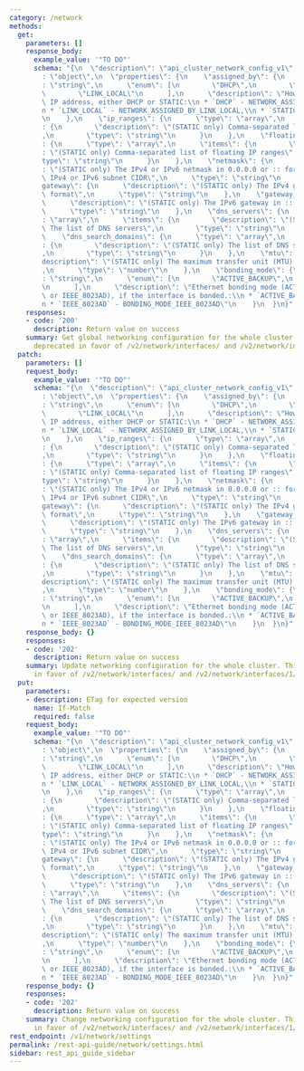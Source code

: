 ```yaml
---
category: /network
methods:
  get:
    parameters: []
    response_body:
      example_value: '"TO DO"'
      schema: "{\n  \"description\": \"api_cluster_network_config_v1\",\n  \"type\"\
        : \"object\",\n  \"properties\": {\n    \"assigned_by\": {\n      \"type\"\
        : \"string\",\n      \"enum\": [\n        \"DHCP\",\n        \"STATIC\",\n\
        \        \"LINK_LOCAL\"\n      ],\n      \"description\": \"How to assign\
        \ IP address, either DHCP or STATIC:\\n * `DHCP` - NETWORK_ASSIGNED_BY_DHCP,\\\
        n * `LINK_LOCAL` - NETWORK_ASSIGNED_BY_LINK_LOCAL,\\n * `STATIC` - NETWORK_ASSIGNED_BY_STATIC\"\
        \n    },\n    \"ip_ranges\": {\n      \"type\": \"array\",\n      \"items\"\
        : {\n        \"description\": \"(STATIC only) Comma-separated list of IP ranges\"\
        ,\n        \"type\": \"string\"\n      }\n    },\n    \"floating_ip_ranges\"\
        : {\n      \"type\": \"array\",\n      \"items\": {\n        \"description\"\
        : \"(STATIC only) Comma-separated list of floating IP ranges\",\n        \"\
        type\": \"string\"\n      }\n    },\n    \"netmask\": {\n      \"description\"\
        : \"(STATIC only) The IPv4 or IPv6 netmask in 0.0.0.0 or :: format, or the\
        \ IPv4 or IPv6 subnet CIDR\",\n      \"type\": \"string\"\n    },\n    \"\
        gateway\": {\n      \"description\": \"(STATIC only) The IPv4 gateway in 0.0.0.0\
        \ format\",\n      \"type\": \"string\"\n    },\n    \"gateway_ipv6\": {\n\
        \      \"description\": \"(STATIC only) The IPv6 gateway in :: format\",\n\
        \      \"type\": \"string\"\n    },\n    \"dns_servers\": {\n      \"type\"\
        : \"array\",\n      \"items\": {\n        \"description\": \"(STATIC only)\
        \ The list of DNS servers\",\n        \"type\": \"string\"\n      }\n    },\n\
        \    \"dns_search_domains\": {\n      \"type\": \"array\",\n      \"items\"\
        : {\n        \"description\": \"(STATIC only) The list of DNS search domains\"\
        ,\n        \"type\": \"string\"\n      }\n    },\n    \"mtu\": {\n      \"\
        description\": \"(STATIC only) The maximum transfer unit (MTU) in bytes\"\
        ,\n      \"type\": \"number\"\n    },\n    \"bonding_mode\": {\n      \"type\"\
        : \"string\",\n      \"enum\": [\n        \"ACTIVE_BACKUP\",\n        \"IEEE_8023AD\"\
        \n      ],\n      \"description\": \"Ethernet bonding mode (ACTIVE_BACKUP\
        \ or IEEE_8023AD), if the interface is bonded.:\\n * `ACTIVE_BACKUP` - BONDING_MODE_ACTIVE_BACKUP,\\\
        n * `IEEE_8023AD` - BONDING_MODE_IEEE_8023AD\"\n    }\n  }\n}"
    responses:
    - code: '200'
      description: Return value on success
    summary: Get global networking configuration for the whole cluster. This API is
      deprecated in favor of /v2/network/interfaces/ and /v2/network/interfaces/1/networks/.
  patch:
    parameters: []
    request_body:
      example_value: '"TO DO"'
      schema: "{\n  \"description\": \"api_cluster_network_config_v1\",\n  \"type\"\
        : \"object\",\n  \"properties\": {\n    \"assigned_by\": {\n      \"type\"\
        : \"string\",\n      \"enum\": [\n        \"DHCP\",\n        \"STATIC\",\n\
        \        \"LINK_LOCAL\"\n      ],\n      \"description\": \"How to assign\
        \ IP address, either DHCP or STATIC:\\n * `DHCP` - NETWORK_ASSIGNED_BY_DHCP,\\\
        n * `LINK_LOCAL` - NETWORK_ASSIGNED_BY_LINK_LOCAL,\\n * `STATIC` - NETWORK_ASSIGNED_BY_STATIC\"\
        \n    },\n    \"ip_ranges\": {\n      \"type\": \"array\",\n      \"items\"\
        : {\n        \"description\": \"(STATIC only) Comma-separated list of IP ranges\"\
        ,\n        \"type\": \"string\"\n      }\n    },\n    \"floating_ip_ranges\"\
        : {\n      \"type\": \"array\",\n      \"items\": {\n        \"description\"\
        : \"(STATIC only) Comma-separated list of floating IP ranges\",\n        \"\
        type\": \"string\"\n      }\n    },\n    \"netmask\": {\n      \"description\"\
        : \"(STATIC only) The IPv4 or IPv6 netmask in 0.0.0.0 or :: format, or the\
        \ IPv4 or IPv6 subnet CIDR\",\n      \"type\": \"string\"\n    },\n    \"\
        gateway\": {\n      \"description\": \"(STATIC only) The IPv4 gateway in 0.0.0.0\
        \ format\",\n      \"type\": \"string\"\n    },\n    \"gateway_ipv6\": {\n\
        \      \"description\": \"(STATIC only) The IPv6 gateway in :: format\",\n\
        \      \"type\": \"string\"\n    },\n    \"dns_servers\": {\n      \"type\"\
        : \"array\",\n      \"items\": {\n        \"description\": \"(STATIC only)\
        \ The list of DNS servers\",\n        \"type\": \"string\"\n      }\n    },\n\
        \    \"dns_search_domains\": {\n      \"type\": \"array\",\n      \"items\"\
        : {\n        \"description\": \"(STATIC only) The list of DNS search domains\"\
        ,\n        \"type\": \"string\"\n      }\n    },\n    \"mtu\": {\n      \"\
        description\": \"(STATIC only) The maximum transfer unit (MTU) in bytes\"\
        ,\n      \"type\": \"number\"\n    },\n    \"bonding_mode\": {\n      \"type\"\
        : \"string\",\n      \"enum\": [\n        \"ACTIVE_BACKUP\",\n        \"IEEE_8023AD\"\
        \n      ],\n      \"description\": \"Ethernet bonding mode (ACTIVE_BACKUP\
        \ or IEEE_8023AD), if the interface is bonded.:\\n * `ACTIVE_BACKUP` - BONDING_MODE_ACTIVE_BACKUP,\\\
        n * `IEEE_8023AD` - BONDING_MODE_IEEE_8023AD\"\n    }\n  }\n}"
    response_body: {}
    responses:
    - code: '202'
      description: Return value on success
    summary: Update networking configuration for the whole cluster. This API is deprecated
      in favor of /v2/network/interfaces/ and /v2/network/interfaces/1/networks/.
  put:
    parameters:
    - description: ETag for expected version
      name: If-Match
      required: false
    request_body:
      example_value: '"TO DO"'
      schema: "{\n  \"description\": \"api_cluster_network_config_v1\",\n  \"type\"\
        : \"object\",\n  \"properties\": {\n    \"assigned_by\": {\n      \"type\"\
        : \"string\",\n      \"enum\": [\n        \"DHCP\",\n        \"STATIC\",\n\
        \        \"LINK_LOCAL\"\n      ],\n      \"description\": \"How to assign\
        \ IP address, either DHCP or STATIC:\\n * `DHCP` - NETWORK_ASSIGNED_BY_DHCP,\\\
        n * `LINK_LOCAL` - NETWORK_ASSIGNED_BY_LINK_LOCAL,\\n * `STATIC` - NETWORK_ASSIGNED_BY_STATIC\"\
        \n    },\n    \"ip_ranges\": {\n      \"type\": \"array\",\n      \"items\"\
        : {\n        \"description\": \"(STATIC only) Comma-separated list of IP ranges\"\
        ,\n        \"type\": \"string\"\n      }\n    },\n    \"floating_ip_ranges\"\
        : {\n      \"type\": \"array\",\n      \"items\": {\n        \"description\"\
        : \"(STATIC only) Comma-separated list of floating IP ranges\",\n        \"\
        type\": \"string\"\n      }\n    },\n    \"netmask\": {\n      \"description\"\
        : \"(STATIC only) The IPv4 or IPv6 netmask in 0.0.0.0 or :: format, or the\
        \ IPv4 or IPv6 subnet CIDR\",\n      \"type\": \"string\"\n    },\n    \"\
        gateway\": {\n      \"description\": \"(STATIC only) The IPv4 gateway in 0.0.0.0\
        \ format\",\n      \"type\": \"string\"\n    },\n    \"gateway_ipv6\": {\n\
        \      \"description\": \"(STATIC only) The IPv6 gateway in :: format\",\n\
        \      \"type\": \"string\"\n    },\n    \"dns_servers\": {\n      \"type\"\
        : \"array\",\n      \"items\": {\n        \"description\": \"(STATIC only)\
        \ The list of DNS servers\",\n        \"type\": \"string\"\n      }\n    },\n\
        \    \"dns_search_domains\": {\n      \"type\": \"array\",\n      \"items\"\
        : {\n        \"description\": \"(STATIC only) The list of DNS search domains\"\
        ,\n        \"type\": \"string\"\n      }\n    },\n    \"mtu\": {\n      \"\
        description\": \"(STATIC only) The maximum transfer unit (MTU) in bytes\"\
        ,\n      \"type\": \"number\"\n    },\n    \"bonding_mode\": {\n      \"type\"\
        : \"string\",\n      \"enum\": [\n        \"ACTIVE_BACKUP\",\n        \"IEEE_8023AD\"\
        \n      ],\n      \"description\": \"Ethernet bonding mode (ACTIVE_BACKUP\
        \ or IEEE_8023AD), if the interface is bonded.:\\n * `ACTIVE_BACKUP` - BONDING_MODE_ACTIVE_BACKUP,\\\
        n * `IEEE_8023AD` - BONDING_MODE_IEEE_8023AD\"\n    }\n  }\n}"
    response_body: {}
    responses:
    - code: '202'
      description: Return value on success
    summary: Change networking configuration for the whole cluster. This API is deprecated
      in favor of /v2/network/interfaces/ and /v2/network/interfaces/1/networks/.
rest_endpoint: /v1/network/settings
permalink: /rest-api-guide/network/settings.html
sidebar: rest_api_guide_sidebar
---
```

